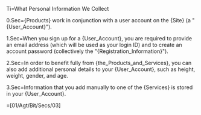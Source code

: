 Ti=What Personal Information We Collect

0.Sec={Products} work in conjunction with a user account on the {Site} (a "{User_Account}"). 

1.Sec=When you sign up for a {User_Account}, you are required to provide an email address (which will be used as your login ID) and to create an account password (collectively the "{Registration_Information}").

2.Sec=In order to benefit fully from {the_Products_and_Services}, you can also add additional personal details to your {User_Account}, such as height, weight, gender, and age. 

3.Sec=Information that you add manually to one of the {Services} is stored in your {User_Account}.

=[01/Agt/Bit/Secs/03]

